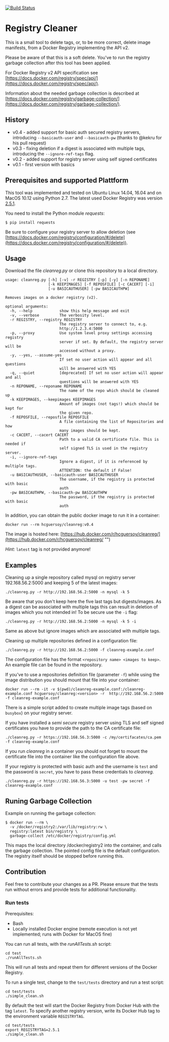 [![Build Status](https://travis-ci.org/hcguersoy/cleanreg.svg?branch=master)](https://travis-ci.org/hcguersoy/cleanreg)
# Registry Cleaner

This is a small tool to delete tags, or, to be more correct, delete image manifests, from a Docker Registry implementing the API v2.

Please be aware of that this is a soft delete. You've to run the registry garbage collection after this tool has been applied.

For Docker Registry v2 API specification see [https://docs.docker.com/registry/spec/api/](https://docs.docker.com/registry/spec/api/).

Information about the needed garbage collection is described at [https://docs.docker.com/registry/garbage-collection/](https://docs.docker.com/registry/garbage-collection/).

## History

* v0.4 - added support for basic auth secured registry servers, introducing `--basicauth-user` and `--basicauth-pw` (thanks to @kekru for his pull request)
* v0.3 - fixing deletion if a digest is associated with multiple tags, introducing the `--ignore-ref-tags` flag. 
* v0.2 - added support for registry server using self signed certificates
* v0.1 - first version with basics 

## Prerequisites and supported Plattform

This tool was implemented and tested on Ubuntu Linux 14.04, 16.04 and on MacOS 10.12 using Python 2.7. The latest used Docker Registry was version [2.5.1](https://github.com/docker/distribution/releases/tag/v2.5.1).

You need to install the Python module *requests*:

```
$ pip install requests
```

Be sure to configure your registry server to allow deletion (see [https://docs.docker.com/registry/configuration/#/delete](https://docs.docker.com/registry/configuration/#/delete)).

## Usage

Download the file *cleanreg.py* or clone this repository to a local directory.

```
usage: cleanreg.py [-h] [-v] -r REGISTRY [-p] [-y] [-n REPONAME]
                   [-k KEEPIMAGES] [-f REPOSFILE] [-c CACERT] [-i]
                   [-u BASICAUTHUSER] [-pw BASICAUTHPW]

Removes images on a docker registry (v2).

optional arguments:
  -h, --help            show this help message and exit
  -v, --verbose         The verbosity level.
  -r REGISTRY, --registry REGISTRY
                        The registry server to connect to, e.g.
                        http://1.2.3.4:5000
  -p, --proxy           Use system level proxy settings accessing registry
                        server if set. By default, the registry server will be
                        accessed without a proxy.
  -y, --yes, --assume-yes
                        If set no user action will appear and all questions
                        will be answered with YES
  -q, --quiet           [deprecated] If set no user action will appear and all
                        questions will be answered with YES
  -n REPONAME, --reponame REPONAME
                        The name of the repo which should be cleaned up
  -k KEEPIMAGES, --keepimages KEEPIMAGES
                        Amount of images (not tags!) which should be kept for
                        the given repo.
  -f REPOSFILE, --reposfile REPOSFILE
                        A file containing the list of Repositories and how
                        many images should be kept.
  -c CACERT, --cacert CACERT
                        Path to a valid CA certificate file. This is needed if
                        self signed TLS is used in the registry server.
  -i, --ignore-ref-tags
                        Ignore a digest, if it is referenced by multiple tags.
                        ATTENTION: the default if False!
  -u BASICAUTHUSER, --basicauth-user BASICAUTHUSER
                        The username, if the registry is protected with basic
                        auth
  -pw BASICAUTHPW, --basicauth-pw BASICAUTHPW
                        The password, if the registry is protected with basic
                        auth

```

In addition, you can obtain the public docker image to run it in a container:

```
docker run --rm hcguersoy/cleanreg:v0.4
```

The image is hosted here: [https://hub.docker.com/r/hcguersoy/cleanreg/](https://hub.docker.com/r/hcguersoy/cleanreg/ "")

*Hint:* `latest` tag is not provided anymore!

## Examples

Cleaning up a single repository called mysql on registry server 192.168.56.2:5000 and keeping 5 of the latest images:

```
./cleanreg.py -r http://192.168.56.2:5000 -n mysql -k 5
```
Be aware that you don't keep here the five last tags but digests/images. As a digest can be associated with multiple tags this can result in deletion of images which you not intended in!
To be secure use the `-i` flag:

```
./cleanreg.py -r http://192.168.56.2:5000 -n mysql -k 5 -i
```

Same as above but ignore images which are associated with multiple tags.


Cleaning up multiple repositories defined in a configuration file:

```
./cleanreg.py -r http://192.168.56.2:5000 -f cleanreg-example.conf
```
The configuration file has the format `<repository name> <images to keep>`. An example file can be found in the repository.


If you've to use a repositories definition file (parameter `-f`) while using the image distribution you should mount that file into your container:

```
docker run --rm -it -v $(pwd)/cleanreg-example.conf:/cleanreg-example.conf hcguersoy/cleanreg:<version> -r  http://192.168.56.2:5000 -f cleanreg-example.conf
```

There is a simple script added to create multiple image tags (based on `busybox`) on your registry server.

If you have installed a *semi secure* registry server using TLS and self signed certificates you have to provide the path to the CA certificate file:

```
./cleanreg.py -r https://192.168.56.3:5000 -c /my/certifacates/ca.pem -f cleanreg-example.conf
```

If you run *cleanreg* in a container you should not forget to mount the certificate file into the container like the configuration file above.

If your registry is protected with basic auth and the username is `test` and the password is `secret`, you have to pass these credentials to *cleanreg*.

```
./cleanreg.py -r https://192.168.56.3:5000 -u test -pw secret -f cleanreg-example.conf
```

## Runing Garbage Collection

Example on running the garbage collection:

```
$ docker run --rm \
  -v /docker/registry2:/var/lib/registry:rw \
  registry:latest bin/registry \
  garbage-collect /etc/docker/registry/config.yml
```

This maps the local directory /docker/registry2 into the container, and calls the garbage collection.
The pointed config file is the default configuration.
The registry itself should be stopped before running this.

## Contribution

Feel free to contribute your changes as a PR. Please ensure that the tests run without errors and provide tests for additional functionality.


### Run tests

Prerequisites:

* Bash
* Locally installed Docker engine (remote execution is not yet implemented; runs with Docker for MacOS fine)

You can run all tests, with the *runAllTests.sh* script:
 
```
cd test
./runAllTests.sh
```

This will run all tests and repeat them for different versions of the Docker Registry.

To run a single test, change to the `test/tests` directory and run a test script:

```
cd test/tests
./simple_clean.sh
```
By default the test will start the Docker Registry from Docker Hub with the tag `latest`. To specify another registry version, write its Docker Hub tag to the environment variable `REGISTRYTAG`.

```
cd test/tests
export REGISTRYTAG=2.5.1
./simple_clean.sh
```
